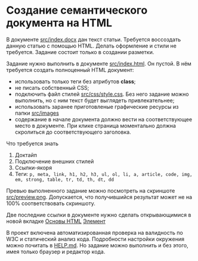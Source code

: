 # Создание семантического документа на HTML
В документе [src/index.docx](./src/index.docx) дан текст статьи. Требуется воссоздать данную статью с помощью HTML. Делать оформление и стили не требуется. Задание состоит только в создании разметки.

Задание нужно выполнить в документе [src/index.html](./src/index.html). Он пустой. В нём требуется создать полноценный HTML документ:
- использовать только теги без атрибутов **class**;
- не писать собственный CSS;
- подключить файл стилей [src/css/style.css](./src/css/style.css). Без него задание можно выполнить, но с ним текст будет выглядеть привлекательнее;
- использовать заранее приготовленые графические ресурсы из папки [src/images](./src/images)
- содержание в начале документа должно вести на соответствующее место в документе. При клике страница моментально должна скролиться до соответствующего заголовка.

Что требуется знать
1. Доктайп
2. Подключение внешних стилей
3. Ссылки-якоря
3. Теги: `p, meta, link, h1, h2, h3, ul, ol, li, a, article, code, img, em, strong, table, tr, td, th, dt, dd`

Превью выполненного задание можно посмотреть на скриншоте [src/preview.png](./src/preview.png). Допускается, что получившийся результат может не на 100% соответствовать скриншоту.

Две последние ссылки в документе нужно сделать открывающимися в новой вкладке
[Основы HTML](https://developer.mozilla.org/ru/docs/Learn/Getting_started_with_the_web/HTML_basics)
[Элемент <html>](https://developer.mozilla.org/ru/docs/Web/HTML/Element/htm)

В проект включена автоматизированная проверка на валидность по W3C и статический анализ кода. Подробности настройки окружения можно почитать в [HELP.md](https://github.com/fabrikaodua/frontend-html-semantic/blob/master/HELP.md). Но задание можно выполнить и без этого, имея только браузер и редактор кода.